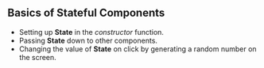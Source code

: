 ## Basics of Stateful Components

- Setting up **State** in the _constructor_ function.
- Passing **State** down to other components.
- Changing the value of **State** on click by generating a random number on the screen.
